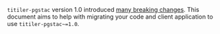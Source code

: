 `titiler-pgstac` version 1.0 introduced [many breaking changes](../release-notes.md). This
document aims to help with migrating your code and client application to use `titiler-pgstac~=1.0`.
